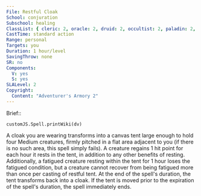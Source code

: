 ```yaml
---
File: Restful Cloak
School: conjuration
Subschool: healing
ClassList: { cleric: 2, oracle: 2, druid: 2, occultist: 2, paladin: 2, ranger: 2, shaman: 2 }
CastTime: standard action
Range: personal
Targets: you
Duration: 1 hour/level
SavingThrow: none
SR: no
Components:
  V: yes
  S: yes
SLALevel: 2
Copyright:
  Content: "Adventurer's Armory 2"
---
```

Brief:: 

```dataviewjs
customJS.Spell.printWiki(dv)
```

A cloak you are wearing transforms into a canvas tent large enough to hold four Medium creatures, firmly pitched in a flat area adjacent to you (if there is no such area, this spell simply fails). A creature regains 1 hit point for each hour it rests in the tent, in addition to any other benefits of resting. Additionally, a fatigued creature resting within the tent for 1 hour loses the fatigued condition, but a creature cannot recover from being fatigued more than once per casting of restful tent. At the end of the spell's duration, the tent transforms back into a cloak. If the tent is moved prior to the expiration of the spell's duration, the spell immediately ends.
